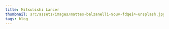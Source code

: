 ```yaml
---
title: Mitsubishi Lancer
thumbnail: src/assets/images/matteo-balzanelli-9ouv-fdqei4-unsplash.jpg
tags: blog
---
```

